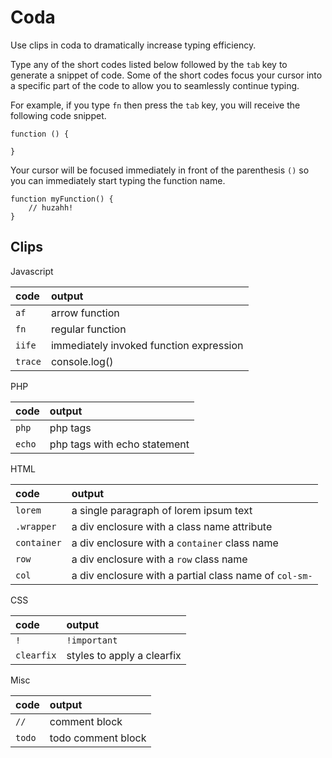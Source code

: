 # Coda
Use clips in coda to dramatically increase typing efficiency.

Type any of the short codes listed below followed by the `tab` key to generate a snippet of code. Some of the short codes focus your cursor into a specific part of the code to allow you to seamlessly continue typing.

For example, if you type `fn` then press the `tab` key, you will receive the following code snippet.
```
function () {
    
}
```
Your cursor will be focused immediately in front of the parenthesis `()` so you can immediately start typing the function name.
```
function myFunction() {
    // huzahh!
}
```


## Clips
Javascript

| code | output |
|:--- |:--- |
| `af` | arrow function |
| `fn` | regular function |
| `iife` | immediately invoked function expression |
| `trace` | console.log() |

PHP

| code | output |
|:--- |:--- |
| `php` | php tags |
| `echo` | php tags with echo statement |

HTML

| code | output |
|:--- |:--- |
| `lorem` | a single paragraph of lorem ipsum text |
| `.wrapper` | a div enclosure with a class name attribute |
| `container` | a div enclosure with a `container` class name |
| `row` | a div enclosure with a `row` class name |
| `col` | a div enclosure with a partial class name of `col-sm-` |

CSS

| code | output |
|:--- |:--- |
| `!` | `!important` |
| `clearfix` | styles to apply a clearfix |

Misc

| code | output |
|:--- |:--- |
| `//` | comment block |
| `todo` | todo comment block |
